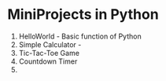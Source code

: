 # MiniProjects in Python

1) HelloWorld - Basic function of Python 
2) Simple Calculator - 
3) Tic-Tac-Toe Game
4) Countdown Timer
5) 
